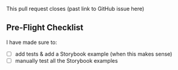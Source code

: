 This pull request closes (past link to GitHub issue here)

## Pre-Flight Checklist

I have made sure to:

- [ ] add tests & add a Storybook example (when this makes sense)
- [ ] manually test all the Storybook examples
